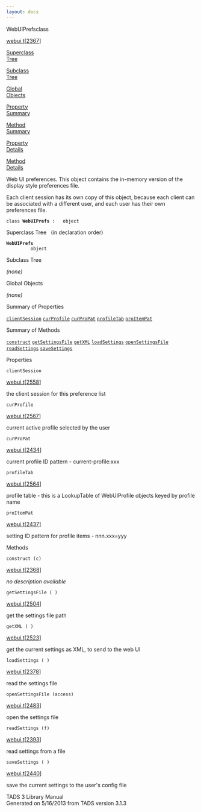```yaml
---
layout: docs
---
```

<span class="title">WebUIPrefs</span><span class="type">class</span>

[webui.t](../file/webui.t.html)\[[2367](../source/webui.t.html#2367)\]

[Superclass  
Tree](#_SuperClassTree_)

[Subclass  
Tree](#_SubClassTree_)

[Global  
Objects](#_ObjectSummary_)

[Property  
Summary](#_PropSummary_)

[Method  
Summary](#_MethodSummary_)

[Property  
Details](#_Properties_)

[Method  
Details](#_Methods_)



Web UI preferences. This object contains the in-memory version of the
display style preferences file.

Each client session has its own copy of this object, because each client
can be associated with a different user, and each user has their own
preferences file.

`class `**`WebUIPrefs`**` :   object`



<span id="_SuperClassTree_"></span>



<span class="hdln">Superclass Tree</span>   (in declaration order)



**`WebUIPrefs`**  
`         object`  
<span id="_SubClassTree_"></span>



<span class="hdln">Subclass Tree</span>  



*(none)* <span id="_ObjectSummary_"></span>



<span class="hdln">Global Objects</span>  



*(none)* <span id="_PropSummary_"></span>



<span class="hdln">Summary of Properties</span>  



[`clientSession`](#clientSession) [`curProfile`](#curProfile) [`curProPat`](#curProPat) [`profileTab`](#profileTab) [`proItemPat`](#proItemPat)

<span id="_MethodSummary_"></span>



<span class="hdln">Summary of Methods</span>  



[`construct`](#construct) [`getSettingsFile`](#getSettingsFile) [`getXML`](#getXML) [`loadSettings`](#loadSettings) [`openSettingsFile`](#openSettingsFile) [`readSettings`](#readSettings) [`saveSettings`](#saveSettings)

<span id="_Properties_"></span>



<span class="hdln">Properties</span>  



<span id="clientSession"></span>

`clientSession`

[webui.t](../file/webui.t.html)\[[2558](../source/webui.t.html#2558)\]



the client session for this preference list



<span id="curProfile"></span>

`curProfile`

[webui.t](../file/webui.t.html)\[[2567](../source/webui.t.html#2567)\]



current active profile selected by the user



<span id="curProPat"></span>

`curProPat`

[webui.t](../file/webui.t.html)\[[2434](../source/webui.t.html#2434)\]



current profile ID pattern - current-profile:xxx



<span id="profileTab"></span>

`profileTab`

[webui.t](../file/webui.t.html)\[[2564](../source/webui.t.html#2564)\]



profile table - this is a LookupTable of WebUIProfile objects keyed by
profile name



<span id="proItemPat"></span>

`proItemPat`

[webui.t](../file/webui.t.html)\[[2437](../source/webui.t.html#2437)\]



setting ID pattern for profile items - nnn.xxx=yyy



<span id="_Methods_"></span>



<span class="hdln">Methods</span>  



<span id="construct"></span>

`construct (c)`

[webui.t](../file/webui.t.html)\[[2368](../source/webui.t.html#2368)\]



*no description available*



<span id="getSettingsFile"></span>

`getSettingsFile ( )`

[webui.t](../file/webui.t.html)\[[2504](../source/webui.t.html#2504)\]



get the settings file path



<span id="getXML"></span>

`getXML ( )`

[webui.t](../file/webui.t.html)\[[2523](../source/webui.t.html#2523)\]



get the current settings as XML, to send to the web UI



<span id="loadSettings"></span>

`loadSettings ( )`

[webui.t](../file/webui.t.html)\[[2378](../source/webui.t.html#2378)\]



read the settings file



<span id="openSettingsFile"></span>

`openSettingsFile (access)`

[webui.t](../file/webui.t.html)\[[2483](../source/webui.t.html#2483)\]



open the settings file



<span id="readSettings"></span>

`readSettings (f)`

[webui.t](../file/webui.t.html)\[[2393](../source/webui.t.html#2393)\]



read settings from a file



<span id="saveSettings"></span>

`saveSettings ( )`

[webui.t](../file/webui.t.html)\[[2440](../source/webui.t.html#2440)\]



save the current settings to the user's config file





TADS 3 Library Manual  
Generated on 5/16/2013 from TADS version 3.1.3



